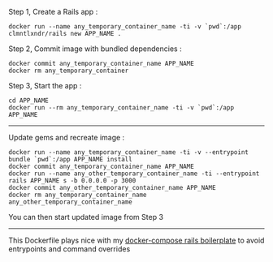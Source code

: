 Step 1, Create a Rails app :
```no-highlight
docker run --name any_temporary_container_name -ti -v `pwd`:/app clmntlxndr/rails new APP_NAME .
```

Step 2, Commit image with bundled dependencies :

```no-highlight
docker commit any_temporary_container_name APP_NAME
docker rm any_temporary_container
```

Step 3, Start the app :

```no-highlight
cd APP_NAME
docker run --rm any_temporary_container_name -ti -v `pwd`:/app APP_NAME
```

-------

Update gems and recreate image :

```no-highlight
docker run --name any_temporary_container_name -ti -v --entrypoint bundle `pwd`:/app APP_NAME install
docker commit any_temporary_container_name APP_NAME
docker run --name any_other_temporary_container_name -ti --entrypoint rails APP_NAME s -b 0.0.0.0 -p 3000
docker commit any_other_temporary_container_name APP_NAME
docker rm any_temporary_container_name any_other_temporary_container_name
```

You can then start updated image from Step 3

--------

This Dockerfile plays nice with my [docker-compose rails boilerplate](https://github.com/clm-a/Dockerthings/tree/master/docker-compose-boilerplates/rails) to avoid entrypoints and command overrides
